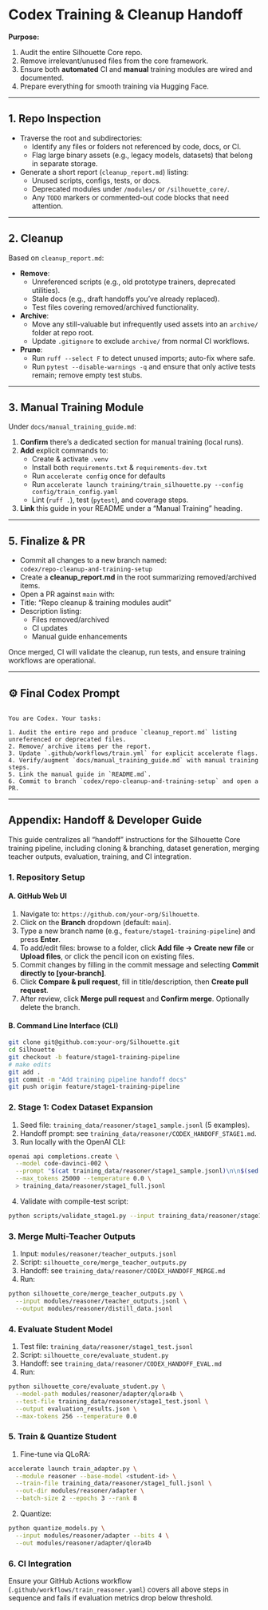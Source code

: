 # Codex Training & Cleanup Handoff

**Purpose:**  
1. Audit the entire Silhouette Core repo.  
2. Remove irrelevant/unused files from the core framework.  
3. Ensure both **automated** CI and **manual** training modules are wired and documented.
4. Prepare everything for smooth training via Hugging Face.

---

## 1. Repo Inspection

- Traverse the root and subdirectories:
  - Identify any files or folders not referenced by code, docs, or CI.
  - Flag large binary assets (e.g., legacy models, datasets) that belong in separate storage.
- Generate a short report (`cleanup_report.md`) listing:
  - Unused scripts, configs, tests, or docs.
  - Deprecated modules under `/modules/` or `/silhouette_core/`.
  - Any `TODO` markers or commented-out code blocks that need attention.

---

## 2. Cleanup

Based on `cleanup_report.md`:

- **Remove**:
  - Unreferenced scripts (e.g., old prototype trainers, deprecated utilities).
  - Stale docs (e.g., draft handoffs you’ve already replaced).
  - Test files covering removed/archived functionality.
- **Archive**:
  - Move any still-valuable but infrequently used assets into an `archive/` folder at repo root.
  - Update `.gitignore` to exclude `archive/` from normal CI workflows.
- **Prune**:
  - Run `ruff --select F` to detect unused imports; auto-fix where safe.
  - Run `pytest --disable-warnings -q` and ensure that only active tests remain; remove empty test stubs.

---


## 3. Manual Training Module

Under `docs/manual_training_guide.md`:

1. **Confirm** there’s a dedicated section for manual training (local runs).
2. **Add** explicit commands to:
   - Create & activate `.venv`
   - Install both `requirements.txt` & `requirements-dev.txt`
   - Run `accelerate config` once for defaults
   - Run `accelerate launch training/train_silhouette.py --config config/train_config.yaml`
   - Lint (`ruff .`), test (`pytest`), and coverage steps.
3. **Link** this guide in your README under a “Manual Training” heading.

---

## 5. Finalize & PR

- Commit all changes to a new branch named:  
`codex/repo-cleanup-and-training-setup`
- Create a **cleanup_report.md** in the root summarizing removed/archived items.
- Open a PR against `main` with:
- Title: “Repo cleanup & training modules audit”
- Description listing:  
  - Files removed/archived  
  - CI updates
  - Manual guide enhancements

Once merged, CI will validate the cleanup, run tests, and ensure training workflows are operational.

---

## ⚙️ Final Codex Prompt

```

You are Codex. Your tasks:

1. Audit the entire repo and produce `cleanup_report.md` listing unreferenced or deprecated files.
2. Remove/ archive items per the report.
3. Update `.github/workflows/train.yml` for explicit accelerate flags.
4. Verify/augment `docs/manual_training_guide.md` with manual training steps.
5. Link the manual guide in `README.md`.
6. Commit to branch `codex/repo-cleanup-and-training-setup` and open a PR.

```

---

## Appendix: Handoff & Developer Guide

This guide centralizes all “handoff” instructions for the Silhouette Core training pipeline, including cloning & branching, dataset generation, merging teacher outputs, evaluation, training, and CI integration.

### 1. Repository Setup

#### A. GitHub Web UI
1. Navigate to: `https://github.com/your-org/Silhouette`.
2. Click on the **Branch** dropdown (default: `main`).
3. Type a new branch name (e.g., `feature/stage1-training-pipeline`) and press **Enter**.
4. To add/edit files: browse to a folder, click **Add file → Create new file** or **Upload files**, or click the pencil icon on existing files.
5. Commit changes by filling in the commit message and selecting **Commit directly to [your-branch]**.
6. Click **Compare & pull request**, fill in title/description, then **Create pull request**.
7. After review, click **Merge pull request** and **Confirm merge**. Optionally delete the branch.

#### B. Command Line Interface (CLI)
```bash
git clone git@github.com:your-org/Silhouette.git
cd Silhouette
git checkout -b feature/stage1-training-pipeline
# make edits
git add .
git commit -m "Add training pipeline handoff docs"
git push origin feature/stage1-training-pipeline
```

### 2. Stage 1: Codex Dataset Expansion

1. Seed file: `training_data/reasoner/stage1_sample.jsonl` (5 examples).
2. Handoff prompt: see `training_data/reasoner/CODEX_HANDOFF_STAGE1.md`.
3. Run locally with the OpenAI CLI:
```bash
openai api completions.create \
  --model code-davinci-002 \
  --prompt "$(cat training_data/reasoner/stage1_sample.jsonl)\n\n$(sed -n '1,100p' training_data/reasoner/CODEX_HANDOFF_STAGE1.md)" \
  --max_tokens 25000 --temperature 0.0 \
  > training_data/reasoner/stage1_full.jsonl
```
4. Validate with compile-test script:
```bash
python scripts/validate_stage1.py --input training_data/reasoner/stage1_full.jsonl
```

### 3. Merge Multi-Teacher Outputs

1. Input: `modules/reasoner/teacher_outputs.jsonl`
2. Script: `silhouette_core/merge_teacher_outputs.py`
3. Handoff: see `training_data/reasoner/CODEX_HANDOFF_MERGE.md`
4. Run:
```bash
python silhouette_core/merge_teacher_outputs.py \
  --input modules/reasoner/teacher_outputs.jsonl \
  --output modules/reasoner/distill_data.jsonl
```

### 4. Evaluate Student Model

1. Test file: `training_data/reasoner/stage1_test.jsonl`
2. Script: `silhouette_core/evaluate_student.py`
3. Handoff: see `training_data/reasoner/CODEX_HANDOFF_EVAL.md`
4. Run:
```bash
python silhouette_core/evaluate_student.py \
  --model-path modules/reasoner/adapter/qlora4b \
  --test-file training_data/reasoner/stage1_test.jsonl \
  --output evaluation_results.json \
  --max-tokens 256 --temperature 0.0
```

### 5. Train & Quantize Student

1. Fine-tune via QLoRA:
```bash
accelerate launch train_adapter.py \
  --module reasoner --base-model <student-id> \
  --train-file training_data/reasoner/stage1_full.jsonl \
  --out-dir modules/reasoner/adapter \
  --batch-size 2 --epochs 3 --rank 8
```
2. Quantize:
```bash
python quantize_models.py \
  --input modules/reasoner/adapter --bits 4 \
  --out modules/reasoner/adapter/qlora4b
```

### 6. CI Integration

Ensure your GitHub Actions workflow (`.github/workflows/train_reasoner.yaml`) covers all above steps in sequence and fails if evaluation metrics drop below threshold.

